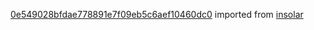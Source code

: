 [0e549028bfdae778891e7f09eb5c6aef10460dc0](https://github.com/insolar/insolar/commit/0e549028bfdae778891e7f09eb5c6aef10460dc0) imported from [insolar](https://github.com/insolar/insolar)
